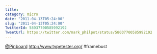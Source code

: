 ```yaml
---
title: 
category: micro
date: "2011-04-13T05:24:00"
slug: "2011-04-13T05:24:00"
TwitterId: 58037700585992192
TweetUrl: https://twitter.com/mark_philpot/status/58037700585992192
---
```


[@Pinboard](https://twitter.com/Pinboard) http://www.typetester.org/ #framebust
